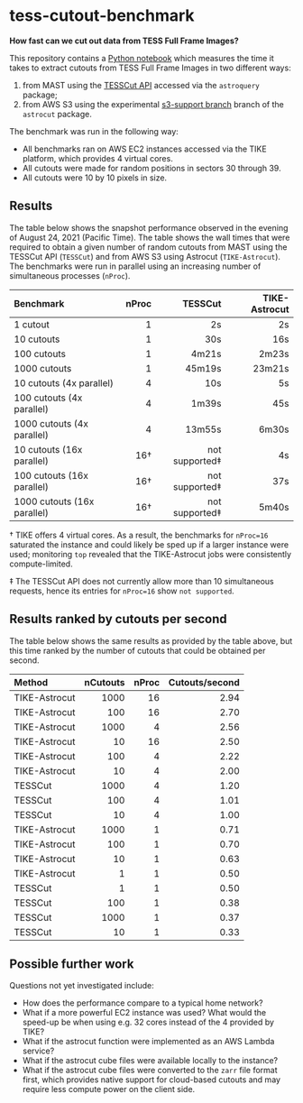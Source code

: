 # tess-cutout-benchmark

**How fast can we cut out data from TESS Full Frame Images?**

This repository contains a
[Python notebook](https://github.com/barentsen/tess-cutout-benchmark/blob/master/tess-cutout-benchmark.ipynb)
which measures the time it takes to extract cutouts from TESS Full Frame Images in two different ways:
1. from MAST using the [TESSCut API](https://mast.stsci.edu/tesscut/) accessed via the `astroquery` package;
2. from AWS S3 using the experimental [s3-support branch](https://github.com/spacetelescope/astrocut/pull/44) branch of the `astrocut` package.

The benchmark was run in the following way:
* All benchmarks ran on AWS EC2 instances accessed via the TIKE platform, which provides 4 virtual cores.
* All cutouts were made for random positions in sectors 30 through 39.
* All cutouts were 10 by 10 pixels in size.


## Results

The table below shows the snapshot performance observed in the evening of August 24, 2021 (Pacific Time).
The table shows the wall times that were required to obtain a given number of random cutouts from MAST using the TESSCut API (`TESSCut`) and from AWS S3 using Astrocut (`TIKE-Astrocut`). The benchmarks were run in parallel using an increasing number of simultaneous processes (`nProc`).

| Benchmark                  | nProc | TESSCut         | TIKE-Astrocut
| :------------------------- | ----: | --------------: | ------------:
| 1 cutout                   |     1 |              2s |           2s
| 10 cutouts                 |     1 |             30s |          16s
| 100 cutouts                |     1 |           4m21s |        2m23s
| 1000 cutouts               |     1 |          45m19s |       23m21s
| 10 cutouts (4x parallel)   |     4 |             10s |           5s
| 100 cutouts (4x parallel)  |     4 |           1m39s |          45s
| 1000 cutouts (4x parallel) |     4 |          13m55s |        6m30s
| 10 cutouts (16x parallel)  |   16† |  not supported‡ |           4s
| 100 cutouts (16x parallel) |   16† |  not supported‡ |          37s
| 1000 cutouts (16x parallel)|   16† |  not supported‡ |        5m40s

† TIKE offers 4 virtual cores. As a result, the benchmarks for `nProc=16` saturated the instance and could likely be sped up if a larger instance were used; monitoring `top` revealed that the TIKE-Astrocut jobs were consistently compute-limited.

‡ The TESSCut API does not currently allow more than 10 simultaneous requests, hence its entries for `nProc=16` show `not supported`.


## Results ranked by cutouts per second

The table below shows the same results as provided by the table above, but this time ranked by the number of cutouts that could be obtained per second.


| Method         | nCutouts | nProc | Cutouts/second
| :------------  | -------: | ----: | -------------:
| TIKE-Astrocut  | 1000     |    16 |   2.94
| TIKE-Astrocut  | 100      |    16 |   2.70
| TIKE-Astrocut  | 1000     |     4 |   2.56
| TIKE-Astrocut  | 10       |    16 |   2.50
| TIKE-Astrocut  | 100      |     4 |   2.22
| TIKE-Astrocut  | 10       |     4 |   2.00
| TESSCut        | 1000     |     4 |   1.20
| TESSCut        | 100      |     4 |   1.01
| TESSCut        | 10       |     4 |   1.00
| TIKE-Astrocut  | 1000     |     1 |   0.71
| TIKE-Astrocut  | 100      |     1 |   0.70
| TIKE-Astrocut  | 10       |     1 |   0.63
| TIKE-Astrocut  | 1        |     1 |   0.50
| TESSCut        | 1        |     1 |   0.50
| TESSCut        | 100      |     1 |   0.38
| TESSCut        | 1000     |     1 |   0.37
| TESSCut        | 10       |     1 |   0.33


## Possible further work

Questions not yet investigated include:
* How does the performance compare to a typical home network?
* What if a more powerful EC2 instance was used? What would the speed-up be when using e.g. 32 cores instead of the 4 provided by TIKE?
* What if the astrocut function were implemented as an AWS Lambda service?
* What if the astrocut cube files were available locally to the instance?
* What if the astrocut cube files were converted to the `zarr` file format first, which provides native support for cloud-based cutouts and may require less compute power on the client side.
